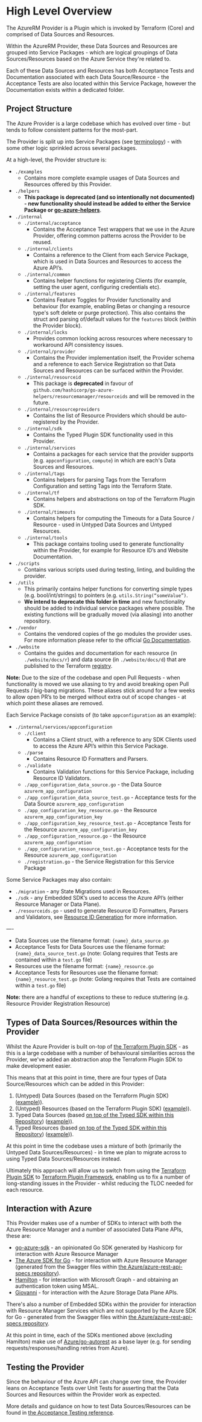 # High Level Overview

The AzureRM Provider is a Plugin which is invoked by Terraform (Core) and comprised of Data Sources and Resources.

Within the AzureRM Provider, these Data Sources and Resources are grouped into Service Packages - which are logical groupings of Data Sources/Resources based on the Azure Service they're related to.

Each of these Data Sources and Resources has both Acceptance Tests and Documentation associated with each Data Source/Resource - the Acceptance Tests are also located within this Service Package, however the Documentation exists within a dedicated folder.

## Project Structure

The Azure Provider is a large codebase which has evolved over time - but tends to follow consistent patterns for the most-part.

The Provider is split up into Service Packages (see [terminology](basic-glossary.md)) - with some other logic sprinkled across several packages.

At a high-level, the Provider structure is:

* `./examples`
    * Contains more complete example usages of Data Sources and Resources offered by this Provider.
* `./helpers`
    * **This package is deprecated (and so intentionally not documented) - new functionality should instead be added to either the Service Package or [go-azure-helpers](https://github.com/hashicorp/go-azure-helpers)**.
* `./internal`
    * `./internal/acceptance`
        * Contains the Acceptance Test wrappers that we use in the Azure Provider, offering common patterns across the Provider to be reused.
    * `./internal/clients`
        * Contains a reference to the Client from each Service Package, which is used in Data Sources and Resources to access the Azure API’s.
    * `./internal/common`
        * Contains helper functions for registering Clients (for example, setting the user agent, configuring credentials etc).
    * `./internal/features`
        * Contains Feature Toggles for Provider functionality and behaviour (for example, enabling Betas or changing a resource type's soft delete or purge protection). This also contains the struct and parsing of/default values for the `features` block (within the Provider block).
    * `./internal/locks`
        * Provides common locking across resources where necessary to workaround API consistency issues.
    * `./internal/provider`
        * Contains the Provider implementation itself, the Provider schema and a reference to each Service Registration so that Data Sources and Resources can be surfaced within the Provider.
    * `./internal/resourceid`
        * This package is **deprecated** in favour of `github.com/hashicorp/go-azure-helpers/resourcemanager/resourceids` and will be removed in the future.
    * `./internal/resourceproviders`
        * Contains the list of Resource Providers which should be auto-registered by the Provider.
    * `./internal/sdk`
        * Contains the Typed Plugin SDK functionality used in this Provider.
    * `./internal/services`
        * Contains a packages for each service that the provider supports  (e.g. `appconfiguration`, `compute`) in which are each's Data Sources and Resources.
    * `./internal/tags`
        * Contains helpers for parsing Tags from the Terraform Configuration and setting Tags into the Terraform State.
    * `./internal/tf`
        * Contains helpers and abstractions on top of the Terraform Plugin SDK.
    * `./internal/timeouts`
        * Contains helpers for computing the Timeouts for a Data Source / Resource - used in Untyped Data Sources and Untyped Resources.
    * `./internal/tools`
        * This package contains tooling used to generate functionality within the Provider, for example for Resource ID’s and Website Documentation.
* `./scripts`
    * Contains various scripts used during testing, linting, and building the provider.
* `./utils`
    * This primarily contains helper functions for converting simple types (e.g. bool/int/strings) to pointers (e.g. `utils.String(“someValue”)`.
    * **We intend to deprecate this folder in time** and new functionality should be added to individual service packages where possible. The existing functions will be gradually moved (via aliasing) into another repository.
* `./vendor`
    * Contains the vendored copies of the go modules the provider uses. For more information please refer to the official [Go Documentation](https://go.dev/ref/mod#vendoring).
* `./website`
    * Contains the guides and documentation for each resource (in `./website/docs/r`) and data source (in `./website/docs/d`) that are published to the Terraform [registry](https://registry.terraform.io/providers/hashicorp/azurerm/latest/docs).

**Note:** Due to the size of the codebase and open Pull Requests - when functionality is moved we use aliasing to try and avoid breaking open Pull Requests / big-bang migrations. These aliases stick around for a few weeks to allow open PR’s to be merged without extra out of scope changes - at which point these aliases are removed.

Each Service Package consists of (to take `appconfiguration` as an example):

* `./internal/services/appconfiguration`
    * `./client`
        * Contains a Client struct, with a reference to any SDK Clients used to access the Azure API’s within this Service Package.
    * `./parse`
        * Contains Resource ID Formatters and Parsers.
    * `./validate`
        * Contains Validation functions for this Service Package, including Resource ID Validators.
    * `./app_configuration_data_source.go` - the Data Source `azurerm_app_configuration`
    * `./app_configuration_data_source_test.go` - Acceptance tests for the Data Source `azurerm_app_configuration`
    * `./app_configuration_key_resource.go` - the Resource `azurerm_app_configuration_key`
    * `./app_configuration_key_resource_test.go` - Acceptance Tests for the Resource `azurerm_app_configuration_key`
    * `./app_configuration_resource.go` - the Resource `azurerm_app_configuration`
    * `./app_configuration_resource_test.go` - Acceptance tests for the Resource `azurerm_app_configuration`
    * `./registration.go` - the Service Registration for this Service Package

Some Service Packages may also contain:

* `./migration` - any State Migrations used in Resources.
* `./sdk` - any Embedded SDK’s used to access the Azure API’s (either Resource Manager or Data Plane).
* `./resourceids.go` - used to generate Resource ID Formatters, Parsers and Validators, see [Resource ID Generation](resource-id-generation.md) for more information.

—-

* Data Sources use the filename format: `{name}_data_source.go`
* Acceptance Tests for Data Sources use the filename format: `{name}_data_source_test.go` (note: Golang requires that Tests are contained within a `test.go` file)
* Resources use the filename format: `{name}_resource.go`
* Acceptance Tests for Resources use the filename format: `{name}_resource_test.go` (note: Golang requires that Tests are contained within a `test.go` file)

**Note:** there are a handful of exceptions to these to reduce stuttering (e.g. Resource Provider Registration Resource)

## Types of Data Sources/Resources within the Provider

Whilst the Azure Provider is built on-top of [the Terraform Plugin SDK](https://github.com/hashicorp/terraform-plugin-sdk) - as this is a large codebase with a number of behavioural similarities across the Provider, we've added an abstraction atop the Terraform Plugin SDK to make development easier.

This means that at this point in time, there are four types of Data Source/Resources which can be added in this Provider:

1. (Untyped) Data Sources (based on the Terraform Plugin SDK) ([example](https://github.com/hashicorp/terraform-provider-azurerm/blob/2ff15cca48adc7315f67d8b653409e621963ca64/internal/services/search/search_service_data_source.go#L16-L131))).
2. (Untyped) Resources (based on the Terraform Plugin SDK) ([example](https://github.com/hashicorp/terraform-provider-azurerm/blob/2ff15cca48adc7315f67d8b653409e621963ca64/internal/services/search/search_service_resource.go#L24-L289))).
3. Typed Data Sources (based [on top of the Typed SDK within this Repository](https://github.com/hashicorp/terraform-provider-azurerm/tree/main/internal/sdk)) ([example](XXX))).
4. Typed Resources (based [on top of the Typed SDK within this Repository](https://github.com/hashicorp/terraform-provider-azurerm/tree/main/internal/sdk)) ([example](XXX))).

At this point in time the codebase uses a mixture of both (primarily the Untyped Data Sources/Resources) - in time we plan to migrate across to using Typed Data Sources/Resources instead.

Ultimately this approach will allow us to switch from using the [Terraform Plugin SDK](https://github.com/hashicorp/terraform-plugin-sdk) to [Terraform Plugin Framework](https://github.com/hashicorp/terraform-plugin-framework), enabling us to fix a number of long-standing issues in the Provider - whilst reducing the TLOC needed for each resource.

## Interaction with Azure

This Provider makes use of a number of SDKs to interact with both the Azure Resource Manager and a number of associated Data Plane APIs, these are:

* [go-azure-sdk](https://github.com/hashicorp/go-azure-sdk) - an opinionated Go SDK generated by Hashicorp for interaction with Azure Resource Manager
* [The Azure SDK for Go](https://github.com/Azure/azure-sdk-for-go) - for interaction with Azure Resource Manager (generated from the Swagger files within [the Azure/azure-rest-api-specs repository](https://github.com/Azure/azure-rest-api-specs)).
* [Hamilton](https://github.com/manicminer/hamilton) - for interaction with Microsoft Graph - and obtaining an authentication token using MSAL.
* [Giovanni](https://github.com/tombuildsstuff/giovanni) - for interaction with the Azure Storage Data Plane APIs.

There's also a number of Embedded SDKs within the provider for interaction with Resource Manager Services which are not supported by the Azure SDK for Go - generated from the Swagger files within [the Azure/azure-rest-api-specs repository](https://github.com/Azure/azure-rest-api-specs).

At this point in time, each of the SDKs mentioned above (excluding Hamilton) make use of [Azure/go-autorest](https://github.com/Azure/go-autorest) as a base layer (e.g. for sending requests/responses/handling retries from Azure).

## Testing the Provider

Since the behaviour of the Azure API can change over time, the Provider leans on Acceptance Tests over Unit Tests for asserting that the Data Sources and Resources within the Provider work as expected.

More details and guidance on how to test Data Sources/Resources can be found in [the Acceptance Testing reference](reference-acceptance-testing.md).